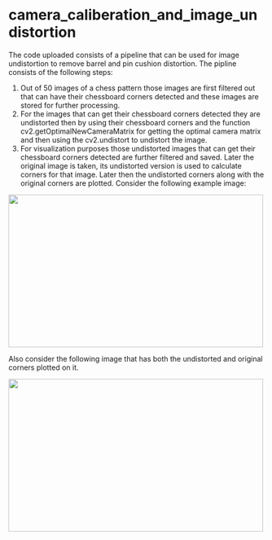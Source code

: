 # camera_caliberation_and_image_undistortion
The code uploaded consists of a pipeline that can be used for image undistortion to remove barrel and pin cushion distortion. The pipline consists of the following steps:
1. Out of 50 images of a chess pattern those images are first filtered out that can have their chessboard corners detected and these images are stored for further processing.
2. For the images that can get their chessboard corners detected they are undistorted then by using their chessboard corners and the function cv2.getOptimalNewCameraMatrix for getting the optimal camera matrix and then using
   the cv2.undistort to undistort the image.
3. For visualization purposes those undistorted images that can get their chessboard corners detected are further filtered and saved. Later the original image is taken, its undistorted version is used to calculate corners for that image.
   Later then the undistorted corners along with the original corners are plotted.
Consider the following example image:


<img src="https://github.com/user-attachments/assets/cde475b6-1913-4954-a233-9458f31c5967" width="500" height="300">


Also consider the following image that has both the undistorted and original corners plotted on it.


<img src="https://github.com/user-attachments/assets/28d4ae65-4c36-4397-850e-1fee1fd53fdb" width="500" height="300">
